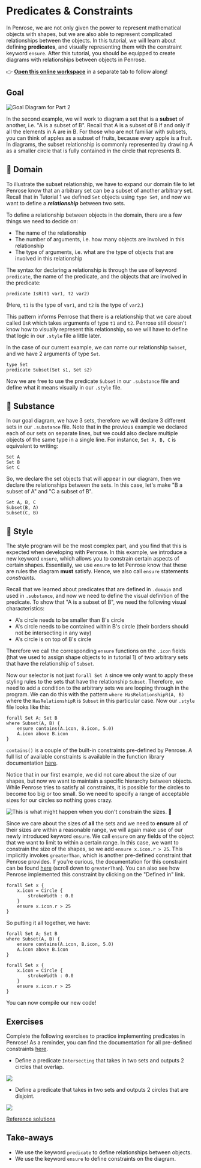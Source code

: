 # Predicates & Constraints

In Penrose, we are not only given the power to represent mathematical objects with shapes, but we are also able to represent complicated relationships between the objects. In this tutorial, we will learn about defining **predicates**, and visually representing them with the constraint keyword `ensure`. After this tutorial, you should be equipped to create diagrams with relationships between objects in Penrose.

👉 <a href="/try/index.html?examples=tutorials%2Ftutorial2" target="_blank">**Open this online workspace**</a> in a separate tab to follow along!

## Goal

![Goal Diagram for Part 2](/img/tutorial/goal.svg)

In the second example, we will work to diagram a set that is a **subset** of another, i.e. "A is a subset of B". Recall that A is a subset of B if and only if all the elements in A are in B. For those who are not familiar with subsets, you can think of apples as a subset of fruits, because every apple is a fruit. In diagrams, the subset relationship is commonly represented by drawing A as a smaller circle that is fully contained in the circle that represents B.

## 📄 Domain

To illustrate the subset relationship, we have to expand our domain file to let Penrose know that an arbitrary set can be a subset of another arbitrary set. Recall that in Tutorial 1 we defined `Set` objects using `type Set`, and now we want to define a _**relationship**_ between two sets.

To define a relationship between objects in the domain, there are a few things we need to decide on:

- The name of the relationship
- The number of arguments, i.e. how many objects are involved in this relationship
- The type of arguments, i.e. what are the type of objects that are involved in this relationship

The syntax for declaring a relationship is through the use of keyword `predicate`, the name of the predicate, and the objects that are involved in the predicate:

```domain
predicate IsR(t1 var1, t2 var2)
```

(Here, `t1` is the type of `var1`, and `t2` is the type of `var2`.)

This pattern informs Penrose that there is a relationship that we care about called `IsR` which takes arguments of type `t1` and `t2`. Penrose still doesn't know how to visually represent this relationship, so we will have to define that logic in our `.style` file a little later.

In the case of our current example, we can name our relationship `Subset`, and we have 2 arguments of type `Set`.

```domain
type Set
predicate Subset(Set s1, Set s2)
```

Now we are free to use the predicate `Subset` in our `.substance` file and define what it means visually in our `.style` file.

## 📄 Substance

In our goal diagram, we have 3 sets, therefore we will declare 3 different sets in our `.substance` file. Note that in the previous example we declared each of our sets on separate lines, but we could also declare multiple objects of the same type in a single line. For instance, `Set A, B, C` is equivalent to writing:

```substance
Set A
Set B
Set C
```

So, we declare the set objects that will appear in our diagram, then we declare the relationships between the sets. In this case, let's make "B a subset of A" and "C a subset of B".

```substance
Set A, B, C
Subset(B, A)
Subset(C, B)
```

## 📄 Style

The style program will be the most complex part, and you find that this is expected when developing with Penrose. In this example, we introduce a new keyword `ensure`, which allows you to constrain certain aspects of certain shapes. Essentially, we use `ensure` to let Penrose know that these are rules the diagram **must** satisfy. Hence, we also call `ensure` statements _constraints_.

Recall that we learned about predicates that are defined in `.domain` and used in `.substance`, and now we need to define the visual definition of the predicate. To show that "A is a subset of B", we need the following visual characteristics:

- A's circle needs to be smaller than B's circle
- A's circle needs to be contained within B's circle (their borders should not be intersecting in any way)
- A's circle is on top of B's circle

Therefore we call the corresponding `ensure` functions on the `.icon` fields (that we used to assign shape objects to in tutorial 1) of two arbitrary sets that have the relationship of `Subset`.

Now our selector is not just `forall Set A` since we only want to apply these styling rules to the sets that have the relationship `Subset`. Therefore, we need to add a condition to the arbitrary sets we are looping through in the program. We can do this with the pattern `where HasRelationshipR(A, B)` where the `HasRelationshipR` is `Subset` in this particular case. Now our `.style` file looks like this:

```style
forall Set A; Set B
where Subset(A, B) {
    ensure contains(A.icon, B.icon, 5.0)
    A.icon above B.icon
}
```

`contains()` is a couple of the built-in constraints pre-defined by Penrose. A full list of available constraints is available in the function library documentation [here](/docs/ref/style/functions#constraint-functions).

Notice that in our first example, we did not care about the size of our shapes, but now we want to maintain a specific hierarchy between objects. While Penrose tries to satisfy all constraints, it is possible for the circles to become too big or too small. So we need to specify a range of acceptable sizes for our circles so nothing goes crazy.

![This is what might happen when you don't constrain the sizes. 👿](/img/tutorial/no_ensures.png)

Since we care about the sizes of **all** the sets and we need to **ensure** all of their sizes are within a reasonable range, we will again make use of our newly introduced keyword `ensure`. We call `ensure` on any fields of the object that we want to limit to within a certain range. In this case, we want to constrain the size of the shapes, so we add `ensure x.icon.r > 25`. This implicitly invokes `greaterThan`, which is another pre-defined constraint that Penrose provides. If you're curious, the documentation for this constraint can be found [here](/docs/ref/style/functions#constraint-functions) (scroll down to `greaterThan`). You can also see how Penrose implemented this constraint by clicking on the "Defined in" link.

```style
forall Set x {
    x.icon = Circle {
        strokeWidth : 0.0
    }
    ensure x.icon.r > 25
}
```

So putting it all together, we have:

```style
forall Set A; Set B
where Subset(A, B) {
    ensure contains(A.icon, B.icon, 5.0)
    A.icon above B.icon
}

forall Set x {
    x.icon = Circle {
        strokeWidth : 0.0
    }
    ensure x.icon.r > 25
}
```

You can now compile our new code!

## Exercises

Complete the following exercises to practice implementing predicates in Penrose! As a reminder, you can find the documentation for all pre-defined constraints [here](/docs/ref/style/functions#constraint-functions).

- Define a predicate `Intersecting` that takes in two sets and outputs 2 circles that overlap.

![](/img/tutorial/e1c1.png)

- Define a predicate that takes in two sets and outputs 2 circles that are disjoint.

![](/img/tutorial/e1c2.png)

[Reference solutions](https://github.com/penrose/penrose/blob/main/packages/examples/src/tutorials/solutions/tutorial2.md)

## Take-aways

- We use the keyword `predicate` to define relationships between objects.
- We use the keyword `ensure` to define constraints on the diagram.

